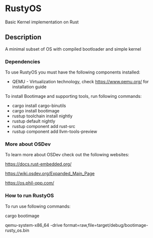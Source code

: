 # RustyOS

Basic Kernel implementation on Rust

## Description

A minimal subset of OS with compiled bootloader and simple kernel

### Dependencies

To use RustyOS you must have the following components installed:
* QEMU - Virtualization technology, check https://www.qemu.org/ for installation guide

To install Bootimage and supporting tools, run following commands:
* cargo install cargo-binutils
* cargo install bootimage
* rustup toolchain install nightly
* rustup default nightly
* rustup component add rust-src
* rustup component add llvm-tools-preview

### More about OSDev

To learn more about OSDev check out the following websites:

https://docs.rust-embedded.org/  

https://wiki.osdev.org/Expanded_Main_Page

https://os.phil-opp.com/ 

### How to run RustyOS

To run use following commands:

cargo bootimage

qemu-system-x86_64 -drive format=raw,file=target/debug/bootimage-rusty_os.bin
